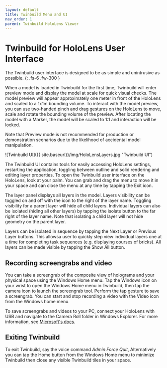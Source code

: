 ```yaml
---
layout: default
title: Twinbuild Menu and UI
nav_order: 1
parent: Twinbuild HoloLens Viewer
---
```


# Twinbuild for HoloLens User Interface

The Twinbuild user interface is designed to be as simple and unintrusive as possible.
{: .fs-6 .fw-300 }

When a model is loaded in Twinbuild for the first time, Twinbuild will enter preview mode and display the model at scale for quick visual checks. The model preview will appear approximately one meter in front of the HoloLens and scaled to a 1x1m bounding volume. To interact with the model preview, you can use two-handed pinch and drag gestures on the HoloLens to move, scale and rotate the bounding volume of the preview. After locating the model with a Marker, the model will be scaled to 1:1 and interaction will be locked.

Note that Preview mode is not recommended for production or demonstration scenarios due to the likelihood of accidental model manipulation.

![Twinbuild UI]({{ site.baseurl}}/img/HoloLensLayers.jpg "Twinbuild UI")

The Twinbuild UI contains tools for easily accessing HoloLens settings, restarting the application, toggling between outline and solid rendering and editing layer properties. To open the Twinbuild user interface on the HoloLens, look at your palm. You can grab and drag the menu to move it in your space and can close the menu at any time by tapping the Exit icon.

The layer panel displays all layers in the model. Layers visibility can be toggled on and off with the icon to the right of the layer name. Toggling visibility for a parent layer will hide all child layers. Individual layers can also be isolated (hiding all other layers) by tapping the isolate button to the far right of the layer name. Note that isolating a child layer will not hide geometry on the parent layer.

Layers can be isolated in sequence by tapping the Next Layer or Previous Layer buttons. This allowsa user to quickly step view individual layers one at a time for completing task sequences (e.g. displaying courses of bricks). All layers can be made visible by tapping the Show All button.

## Recording screengrabs and video

You can take a screengrab of the composite view of holograms and your physical space using the Windows Home menu. Tap the Windows icon on your wrist to open the Windows Home menu in Twinbuild, then tap the camera icon to launch the screengrab tool. Perform the tap gesture to save a screengrab. You can start and stop recording a video with the Video icon from the Windows home menu.

To save screengrabs and videos to your PC, connect your HoloLens with USB and navigate to the Camera Roll folder in Windows Explorer. For more information, see [Microsoft's docs](https://docs.microsoft.com/en-us/hololens/holographic-data).

## Exiting Twinbuild

To exit Twinbuild, say the voice command _Admin Force Quit_, Alternatively you can tap the Home button from the Windows Home menu to minimize Twinbuild then close any visible Twinbuild tiles in your space.
